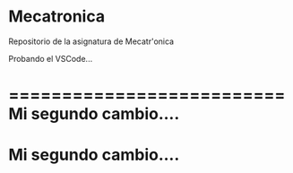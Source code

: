 # Mecatronica
Repositorio de la asignatura de Mecatr'onica

Probando el VSCode...

==========================
Mi segundo cambio....
====================================================
Mi segundo cambio....
==========================